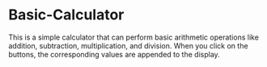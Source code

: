 # Basic-Calculator
This is a simple calculator that can perform basic arithmetic operations like addition, subtraction, multiplication, and division. When you click on the buttons, the corresponding values are appended to the display.
